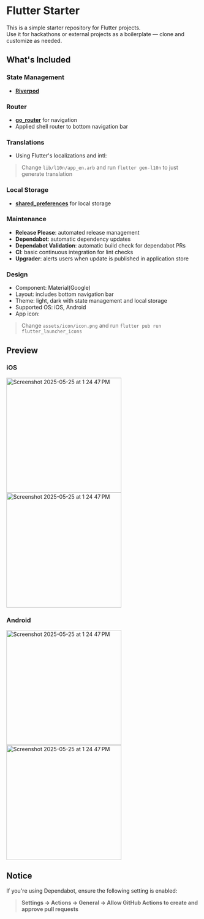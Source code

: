 # Flutter Starter

This is a simple starter repository for Flutter projects.  
Use it for hackathons or external projects as a boilerplate — clone and customize as needed.

## What's Included

### State Management

- [**Riverpod**](https://riverpod.dev/)

### Router

- [**go_router**](https://pub.dev/packages/go_router) for navigation
- Applied shell router to bottom navigation bar

### Translations

- Using Flutter's localizations and intl:

> Change `lib/l10n/app_en.arb` and run `flutter gen-l10n` to just generate translation

### Local Storage

- [**shared_preferences**](https://pub.dev/packages/shared_preferences) for local storage

### Maintenance

- **Release Please**: automated release management
- **Dependabot**: automatic dependency updates
- **Dependabot Validation**: automatic build check for dependabot PRs
- **CI**: basic continuous integration for lint checks
- **Upgrader**: alerts users when update is published in application store

### Design

- Component: Material(Google)
- Layout: includes bottom navigation bar
- Theme: light, dark with state management and local storage
- Supported OS: iOS, Android
- App icon:

> Change `assets/icon/icon.png` and run `flutter pub run flutter_launcher_icons`

## Preview

<!-- markdownlint-disable MD033 -->

### iOS

<img width="300" alt="Screenshot 2025-05-25 at 1 24 47 PM" src="https://github.com/user-attachments/assets/d038ce8b-a4e7-4956-88d9-a15d2c5fc828" />

<img width="300" alt="Screenshot 2025-05-25 at 1 24 47 PM" src="https://github.com/user-attachments/assets/034419d1-1075-4610-97cc-121e4b16c293" />

### Android

<img width="300" alt="Screenshot 2025-05-25 at 1 24 47 PM" src="https://github.com/user-attachments/assets/36dca49c-e37f-432f-b93d-461fad5a6ae7" />

<img width="300" alt="Screenshot 2025-05-25 at 1 24 47 PM" src="https://github.com/user-attachments/assets/79d4995a-a774-44c8-9918-798a28c30b14" />

## Notice

If you're using Dependabot, ensure the following setting is enabled:

> **Settings → Actions → General → Allow GitHub Actions to create and approve pull requests**
